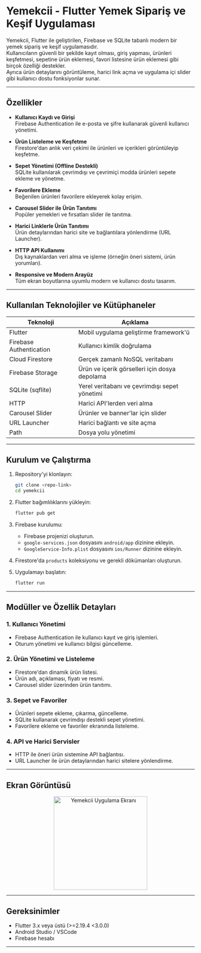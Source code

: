# Yemekcii - Flutter Yemek Sipariş ve Keşif Uygulaması

Yemekcii, Flutter ile geliştirilen, Firebase ve SQLite tabanlı modern bir yemek sipariş ve keşif uygulamasıdır.  
Kullanıcıların güvenli bir şekilde kayıt olması, giriş yapması, ürünleri keşfetmesi, sepetine ürün eklemesi, favori listesine ürün eklemesi gibi birçok özelliği destekler.  
Ayrıca ürün detaylarını görüntüleme, harici link açma ve uygulama içi slider gibi kullanıcı dostu fonksiyonlar sunar.

---

## Özellikler

- **Kullanıcı Kaydı ve Girişi**  
  Firebase Authentication ile e-posta ve şifre kullanarak güvenli kullanıcı yönetimi.

- **Ürün Listeleme ve Keşfetme**  
  Firestore'dan anlık veri çekimi ile ürünleri ve içerikleri görüntüleyip keşfetme.

- **Sepet Yönetimi (Offline Destekli)**  
  SQLite kullanılarak çevrimdışı ve çevrimiçi modda ürünleri sepete ekleme ve yönetme.

- **Favorilere Ekleme**  
  Beğenilen ürünleri favorilere ekleyerek kolay erişim.

- **Carousel Slider ile Ürün Tanıtımı**  
  Popüler yemekleri ve fırsatları slider ile tanıtma.

- **Harici Linklerle Ürün Tanıtımı**  
  Ürün detaylarından harici site ve bağlantılara yönlendirme (URL Launcher).

- **HTTP API Kullanımı**  
  Dış kaynaklardan veri alma ve işleme (örneğin öneri sistemi, ürün yorumları).

- **Responsive ve Modern Arayüz**  
  Tüm ekran boyutlarına uyumlu modern ve kullanıcı dostu tasarım.

---

## Kullanılan Teknolojiler ve Kütüphaneler

| Teknoloji | Açıklama |
|-----------|----------|
| Flutter | Mobil uygulama geliştirme framework'ü |
| Firebase Authentication | Kullanıcı kimlik doğrulama |
| Cloud Firestore | Gerçek zamanlı NoSQL veritabanı |
| Firebase Storage | Ürün ve içerik görselleri için dosya depolama |
| SQLite (sqflite) | Yerel veritabanı ve çevrimdışı sepet yönetimi |
| HTTP | Harici API'lerden veri alma |
| Carousel Slider | Ürünler ve banner'lar için slider |
| URL Launcher | Harici bağlantı ve site açma |
| Path | Dosya yolu yönetimi |

---

## Kurulum ve Çalıştırma

1. Repository'yi klonlayın:
    ```bash
    git clone <repo-link>
    cd yemekcii
    ```

2. Flutter bağımlılıklarını yükleyin:
    ```bash
    flutter pub get
    ```

3. Firebase kurulumu:
    - Firebase projenizi oluşturun.
    - `google-services.json` dosyasını `android/app` dizinine ekleyin.
    - `GoogleService-Info.plist` dosyasını `ios/Runner` dizinine ekleyin.

4. Firestore'da `products` koleksiyonu ve gerekli dökümanları oluşturun.

5. Uygulamayı başlatın:
    ```bash
    flutter run
    ```

---

## Modüller ve Özellik Detayları

### 1. Kullanıcı Yönetimi
- Firebase Authentication ile kullanıcı kayıt ve giriş işlemleri.
- Oturum yönetimi ve kullanıcı bilgisi güncelleme.

### 2. Ürün Yönetimi ve Listeleme
- Firestore'dan dinamik ürün listesi.
- Ürün adı, açıklaması, fiyatı ve resmi.
- Carousel slider üzerinden ürün tanıtımı.

### 3. Sepet ve Favoriler
- Ürünleri sepete ekleme, çıkarma, güncelleme.
- SQLite kullanarak çevrimdışı destekli sepet yönetimi.
- Favorilere ekleme ve favoriler ekranında listeleme.

### 4. API ve Harici Servisler
- HTTP ile öneri ürün sistemine API bağlantısı.
- URL Launcher ile ürün detaylarından harici sitelere yönlendirme.

---

## Ekran Görüntüsü

<p align="center">
  <img src="assets/screenshot_yemekcii.png" width="250" alt="Yemekcii Uygulama Ekranı">
</p>

---

## Gereksinimler

- Flutter 3.x veya üstü (>=2.19.4 <3.0.0)
- Android Studio / VSCode
- Firebase hesabı

---

